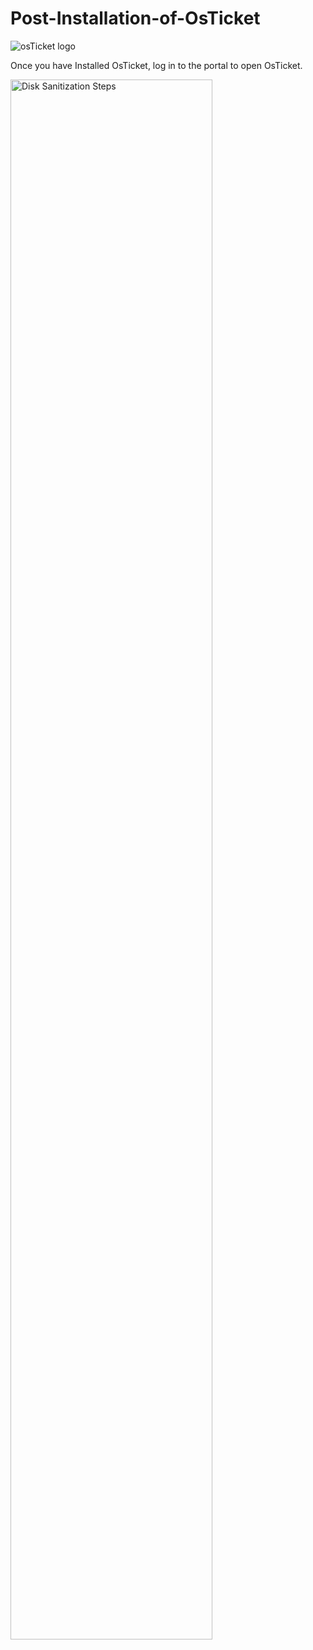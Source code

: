 # Post-Installation-of-OsTicket
 <img src="https://i.imgur.com/Clzj7Xs.png" alt="osTicket logo"/>
</p>


Once you have Installed OsTicket, log in to the portal to open OsTicket.
<p>
  <img src="https://i.imgur.com/Zn7Rdgt.png" height="80%" width="80%" alt="Disk Sanitization Steps"/>
</p>
<p>
